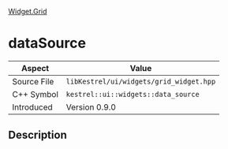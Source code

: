 [Widget.Grid](index.md)
# dataSource
| Aspect | Value |
| --- | --- |
| Source File | `libKestrel/ui/widgets/grid_widget.hpp` |
| C++ Symbol | `kestrel::ui::widgets::data_source` |
| Introduced | Version 0.9.0 |
## Description
